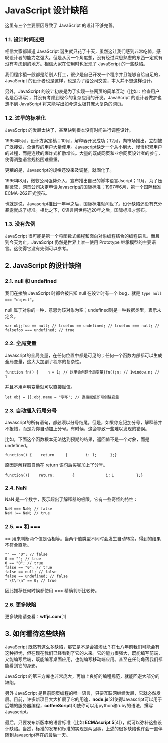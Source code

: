 # JavaScript 设计缺陷

这里有三个主要原因导致了 JavaScript 的设计不够完善。

### **1.1. 设计时间过短**

相信大家都知道 JavaScript 诞生就只花了十天，虽然这让我们感到非常吃惊，感叹设计者的能力之强大。但是从另一个角度想，没有经过深思熟虑的东西一定就有没有考虑到的地方。相信大家在使用时也发现了 JavaScript 的一些缺陷。

我们程序猿一般都是给别人打工，很少是自己开发一个程序并且能够自给自足的，JavaScript 的设计者也是这样，也是为了给公司交差，本人并不想这样设计。

另外，JavaScript 的设计初衷是为了实现一些网页的简单互动（比如：检查用户名是否填写），并没有考虑到现今的复杂应用的开发。JavaScript 的设计者做梦也想不到 JavaScript 将来能写出如今这么极其庞大复杂的网页。

### **1.2. 过早的标准化**

JavaScript 的发展太快了，甚至快到根本没有时间进行调整设计。

1995年5月，设计方案定稿；10月，解释器开发成功；12月，向市场推出，立刻被广泛接受，全世界的用户大量使用。Javascript缺乏一个从小到大、慢慢积累用户的过程，而是连续的爆炸式扩散增长。大量的既成网页和业余网页设计者的参与，使得调整语言规格困难重重。

更糟的是，Javascript的规格还没来及调整，就固化了。

1996年8月，微软公司强势介入，宣布推出自己的脚本语言Jscript；11月，为了压制微软，网景公司决定申请Javascript的国际标准；1997年6月，第一个国际标准ECMA-262正式颁布。

也就是说，Javascript推出一年半之后，国际标准就问世了。设计缺陷还没有充分暴露就成了标准。相比之下，C语言问世将近20年之后，国际标准才颁布。

### **1.3. 没有先例**

JavaScript 很可能是第一个将函数式编程和面向对象编程结合的编程语言。而且到今天为止，JavaScript 仍然是世界上唯一使用 Prototype 继承模型的主要语言。这使得它没有先例可以参考。

## **2. JavaScript 的设计缺陷**

### **2.1. null 和 undefined**

我们在接触 JavaScript 时都会被告知 null 在设计时有一个 bug，就是 `type null === "object"`。

null 属于对象的一种，意思为该对象为空；undefined则是一种数据类型，表示未定义。

```
var obj;foo == null; // truefoo == undefined; // truefoo === null; // falsefoo === undefined; // true
```

### **2.2. 全局变量**

Javascript的全局变量，在任何位置中都是可见的；任何一个函数内部都可以生成全局变量，这大大加剧了程序的复杂性。

```
function fn() {    n = 1; // 这里会创建全局变量}fn();n; // 1window.n; // 1
```

并且不用声明变量就可以直接赋值。

```
let obj = {};obj.name = "李华"; // 直接赋值即可创建变量
```

### **2.3. 自动插入行尾分号**

Javascript的所有语句，都必须以分号结尾。但是，如果你忘记加分号，解释器并不报错，而是为你自动加上分号。有时候，这会导致一些难以发现的错误。

比如，下面这个函数根本无法达到预期的结果，返回值不是一个对象，而是 undefined。

```
function() {    return     {        i: 1;      };}
```

原因是解释器自动在 return 语句后买呢加上了分号。

```
function(){    return;        {              i：1          };}
```

### **2.4. NaN**

NaN 是一个数字，表示超出了解释器的极限。它有一些奇怪的特性：

```
NaN === NaN; // false
NaN !== NaN; // true
```

### **2.5. == 和 ===**

== 用来判断两个值是否相等。当两个值类型不同时会发生自动转换，得到的结果不符合直觉。

```
"" == "0"; // false
0 == ""; // true
0 == "0"; // true
false == "0"; // true
false == null; // false
false == undefined; // false
" \t\r\n" == 0; // true
```

因此推荐任何时候都使用 === 精确判断比较符。

### **2.6. 更多缺陷**

更多缺陷请查看：**wtfjs.com**[1]

## **3. 如何看待这些缺陷**

JavaScript 既然有这么多缺陷，那它是不是会被淘汰？在七八年前我们可能会有这种担忧，但在现在我们已经看到了它的未来。它的能力很强大，既能编写前端，又能编写后端，既能编写桌面应用，也能编写移动端应用。甚至在任何角落我们都能看到它的身影。

JavaScript 的第三方库也非常庞大，再加上良好的编程规范，就能回避大部分的缺陷。

另外 JavaScript 是目前网页编程的唯一语言，只要互联网继续发展，它就必然发展。目前，许多新项目大大扩展了它的用途，**node.js**[2]使得Javascript可以用于后端的服务器编程，**coffeeScript**[3]使你可以用python和ruby的语法，撰写Javascript。

最后，只要发布新版本的语言标准（比如 **ECMAscript 5**[4]），就可以弥补这些设计缺陷。当然，标准的发布和标准的实现是两回事，上述的很多缺陷也许会一直伴随到Javascript存在的最后一天。

